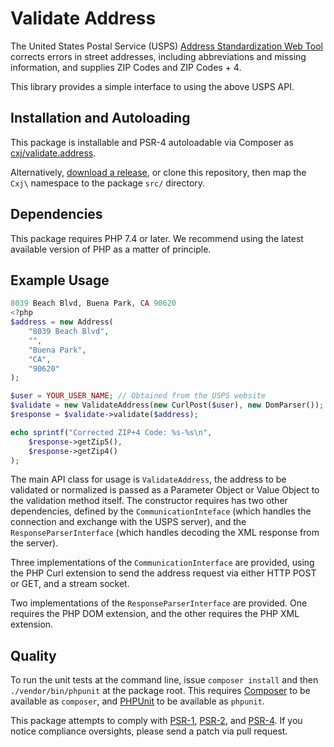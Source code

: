 # Validate Address

The United States Postal Service (USPS) [Address Standardization Web Tool]
corrects errors in street addresses, including abbreviations and missing
information, and supplies ZIP Codes and ZIP Codes + 4.

This library provides a simple interface to using the above USPS API.

## Installation and Autoloading

This package is installable and PSR-4 autoloadable via Composer as
[cxj/validate.address][].

Alternatively, [download a release][], or clone this repository, then map the
`Cxj\` namespace to the package `src/` directory.

## Dependencies

This package requires PHP 7.4 or later. We recommend using the latest
available version of PHP as a matter of principle.

## Example Usage

```php
8039 Beach Blvd, Buena Park, CA 90620
<?php
$address = new Address(
    "8039 Beach Blvd",
    "",
    "Buena Park",
    "CA",
    "90620"
);

$user = YOUR_USER_NAME; // Obtained from the USPS website
$validate = new ValidateAddress(new CurlPost($user), new DomParser());
$response = $validate->validate($address);

echo sprintf("Corrected ZIP+4 Code: %s-%s\n",
    $response->getZip5(),
    $response->getZip4()
);
```

The main API class for usage is `ValidateAddress`, the address to be validated
or normalized is passed as a Parameter Object or Value Object to the validation
method itself.  The constructor requires has two other dependencies, defined
by the `CommunicationInteface` (which handles the connection and exchange
with the USPS server), and the `ResponseParserInterface` (which handles
decoding the XML response from the server).

Three implementations of the `CommunicationInterface` are provided, using
the PHP Curl extension to send the address request via either HTTP POST or GET,
and a stream socket.

Two implementations of the `ResponseParserInterface` are provided.  One
requires the PHP DOM extension, and the other requires the PHP XML extension.

## Quality

To run the unit tests at the command line, issue `composer install` and then
`./vendor/bin/phpunit` at the package root. This requires [Composer][] to be
available as `composer`, and [PHPUnit][] to be available as `phpunit`.

This package attempts to comply with [PSR-1][], [PSR-2][], and [PSR-4][].  If
you notice compliance oversights, please send a patch via pull request.

[Address Standardization Web Tool]: https://www.usps.com/business/web-tools-apis/address-information-api.htm#_Toc34052588
[PSR-1]: https://github.com/php-fig/fig-standards/blob/master/accepted/PSR-1-basic-coding-standard.md
[PSR-2]: https://github.com/php-fig/fig-standards/blob/master/accepted/PSR-2-coding-style-guide.md
[PSR-4]: https://github.com/php-fig/fig-standards/blob/master/accepted/PSR-4-autoloader.md
[PSR-11]: https://github.com/php-fig/fig-standards/blob/master/accepted/PSR-11-container.md
[Composer]: http://getcomposer.org/
[PHPUnit]: http://phpunit.de/
[download a release]: https://github.com/cxj/validate.address/releases
[cxj/validate.address]: https://packagist.org/packages/cxj/validate.address
[composer.json]: ./composer.json

